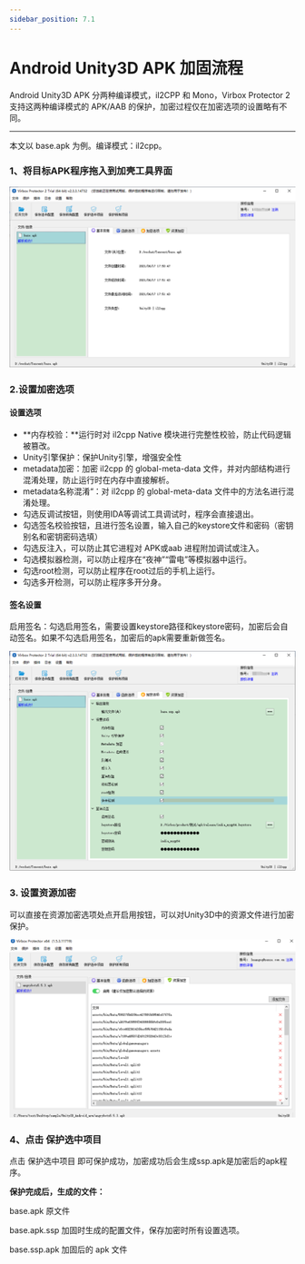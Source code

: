 ```yaml
---
sidebar_position: 7.1
---
```


# Android Unity3D APK 加固流程

Android Unity3D APK 分两种编译模式，il2CPP 和 Mono，Virbox Protector 2 支持这两种编译模式的 APK/AAB 的保护，加密过程仅在加密选项的设置略有不同。

------

本文以 base.apk 为例。编译模式：il2cpp。

### 1、将目标APK程序拖入到加壳工具界面

![img](Android-Unity3D-APK加固流程.assets/u3dapk-index-163118485163045.png)

### 2.设置加密选项

#### 设置选项

- **内存校验：**运行时对 il2cpp Native 模块进行完整性校验，防止代码逻辑被篡改。
- Unity引擎保护：保护Unity引擎，增强安全性
- metadata加密：加密 il2cpp 的 global-meta-data 文件，并对内部结构进行混淆处理，防止运行时在内存中直接解析。
- metadata名称混淆“：对 il2cpp 的 global-meta-data 文件中的方法名进行混淆处理。
- 勾选反调试按钮，则使用IDA等调试工具调试时，程序会直接退出。
- 勾选签名校验按钮，且进行签名设置，输入自己的keystore文件和密码（密钥别名和密钥密码选填）
- 勾选反注入，可以防止其它进程对 APK或aab 进程附加调试或注入。
- 勾选模拟器检测，可以防止程序在“夜神”“雷电”等模拟器中运行。
- 勾选root检测，可以防止程序在root过后的手机上运行。
- 勾选多开检测，可以防止程序多开分身。

#### 签名设置

启用签名：勾选启用签名，需要设置keystore路径和keystore密码，加密后会自动签名。如果不勾选启用签名，加密后的apk需要重新做签名。

![img](Android-Unity3D-APK加固流程.assets/u3dapk-setoptions.png)

### 3. 设置资源加密

可以直接在资源加密选项处点开启用按钮，可以对Unity3D中的资源文件进行加密保护。

![img](Android-Unity3D-APK加固流程.assets/Android_unity_mono_vbp.png)

### 4、点击 保护选中项目

点击 保护选中项目 即可保护成功，加密成功后会生成ssp.apk是加密后的apk程序。

**保护完成后，生成的文件：**

base.apk     原文件

base.apk.ssp  加固时生成的配置文件，保存加密时所有设置选项。

base.ssp.apk  加固后的 apk 文件

